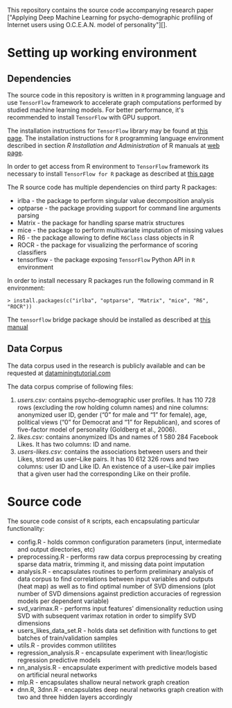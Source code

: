 This repository contains the source code accompanying research paper ["Applying Deep Machine Learning for psycho-demographic profiling of Internet users using O.C.E.A.N. model of personality"][]. 

# Setting up working environment

## Dependencies
The source code in this repository is  written in `R` programming language and use `TensorFlow` framework to accelerate graph computations performed by studied machine learning models. For better performance, it's recommended to install `TensorFlow` with GPU support.

The installation instructions for `TensorFlow` library may be found at [this page][1].
The installation instructions for `R` programming language environment described in section _R Installation and Administration_ of R manuals at [web page][2].

In order to get access from R environment to `TensorFlow` framework its necessary to install `TensorFlow for R` package as described at [this page][3]


The R source code has multiple dependencies on third party R packages:
* irlba - the package to perform singular value decomposition analysis
* optparse - the package providing support for command line arguments parsing
* Matrix - the package for handling sparse matrix structures
* mice - the package to perform multivariate imputation of missing values
* R6 - the package allowing to define `R6Class` class objects in R
* ROCR - the package for visualizing the performance of scoring classifiers
* tensorflow - the package exposing `TensorFlow` Python API in `R` environment

In order to install necessary R packages run the following command in R environment:
```
> install.packages(c("irlba", "optparse", "Matrix", "mice", "R6", "ROCR"))
```
The `tensorflow` bridge package should be installed as described at [this manual][3]

## Data Corpus
The data corpus used in the research is publicly available and can be requested at [dataminingtutorial.com][4] 

The data corpus comprise of following files:

1. _users.csv:_ contains psycho-demographic user profiles. It has 110 728 rows (excluding the row holding column names) and nine columns: anonymized user ID, gender (“0” for male and “1” for female), age, political views (“0” for Democrat and “1” for Republican), and scores of five-factor model of personality (Goldberg et al., 2006).
2. _likes.csv:_ contains anonymized IDs and names of 1 580 284 Facebook Likes. It has two columns: ID and name.
3. _users-likes.csv:_ contains the associations between users and their Likes, stored as user–Like pairs. It has 10 612 326 rows and two columns: user ID and Like ID. An existence of a user–Like pair implies that a given user had the corresponding Like on their profile.


# Source code

The source code consist of `R` scripts, each encapsulating particular functionality:

* config.R - holds common configuration parameters (input, intermediate and output directories, etc)
* preprocessing.R - performs raw data corpus preprocessing by creating sparse data matrix, trimming it, and missing data point imputation
* analysis.R - encapsulates routines to perform preliminary analysis of data corpus to find correlations between input variables and outputs (heat map) as well as to find optimal number of SVD dimensions (plot number of SVD dimensions against prediction accuracies of regression models per dependent variable)
* svd_varimax.R - performs input features' dimensionality reduction using SVD with subsequent varimax rotation in order to simplify SVD dimensions
* users_likes_data_set.R - holds data set definition with functions to get batches of train/validation samples
* utils.R - provides common utilitites
* regression_analysis.R - encapsulate experiment with linear/logistic regression predictive models 
* nn_analysis.R - encapsulate experiment with predictive models based on artificial neural networks
* mlp.R - encapsulates shallow neural network graph creation
* dnn.R, 3dnn.R - encapsulates deep neural networks graph creation with two and three hidden layers accordingly


[1]:https://www.tensorflow.org/install/
[2]:https://cran.r-project.org/manuals.html
[3]:https://rstudio.github.io/tensorflow/
[4]:http://dataminingtutorial.com
[5]:http://arxiv.org
